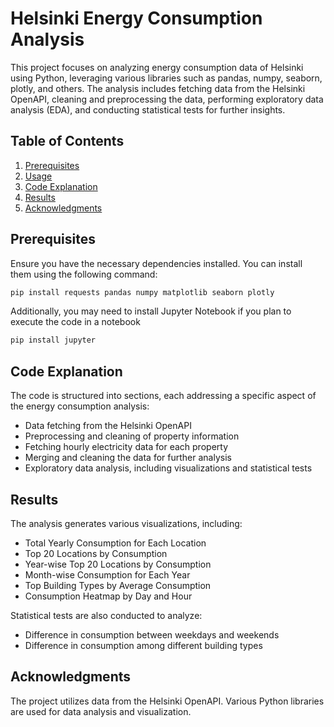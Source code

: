 # Helsinki Energy Consumption Analysis

This project focuses on analyzing energy consumption data of Helsinki using Python, leveraging various libraries such as pandas, numpy, seaborn, plotly, and others. The analysis includes fetching data from the Helsinki OpenAPI, cleaning and preprocessing the data, performing exploratory data analysis (EDA), and conducting statistical tests for further insights.

## Table of Contents

1. [Prerequisites](#prerequisites)
2. [Usage](#usage)
3. [Code Explanation](#code-explanation)
4. [Results](#results)
5. [Acknowledgments](#acknowledgments)

## Prerequisites

Ensure you have the necessary dependencies installed. You can install them using the following command:

```bash
pip install requests pandas numpy matplotlib seaborn plotly
```

Additionally, you may need to install Jupyter Notebook if you plan to execute the code in a notebook

```bash
pip install jupyter
```
## Code Explanation

The code is structured into sections, each addressing a specific aspect of the energy consumption analysis:

- Data fetching from the Helsinki OpenAPI
- Preprocessing and cleaning of property information
- Fetching hourly electricity data for each property
- Merging and cleaning the data for further analysis
- Exploratory data analysis, including visualizations and statistical tests

## Results

The analysis generates various visualizations, including:

- Total Yearly Consumption for Each Location
- Top 20 Locations by Consumption
- Year-wise Top 20 Locations by Consumption
- Month-wise Consumption for Each Year
- Top Building Types by Average Consumption
- Consumption Heatmap by Day and Hour

Statistical tests are also conducted to analyze:

- Difference in consumption between weekdays and weekends
- Difference in consumption among different building types

## Acknowledgments

The project utilizes data from the Helsinki OpenAPI. Various Python libraries are used for data analysis and visualization.
